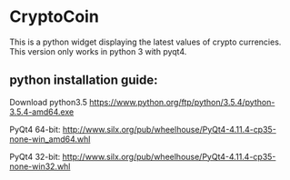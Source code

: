 # CryptoCoin
This is a python widget displaying the latest values of crypto currencies.
This version only works in python 3 with pyqt4.

python installation guide:
-------------
  Download python3.5
  https://www.python.org/ftp/python/3.5.4/python-3.5.4-amd64.exe
  
  
  PyQt4 64-bit:
  http://www.silx.org/pub/wheelhouse/PyQt4-4.11.4-cp35-none-win_amd64.whl
  
  PyQt4 32-bit:
  http://www.silx.org/pub/wheelhouse/PyQt4-4.11.4-cp35-none-win32.whl
